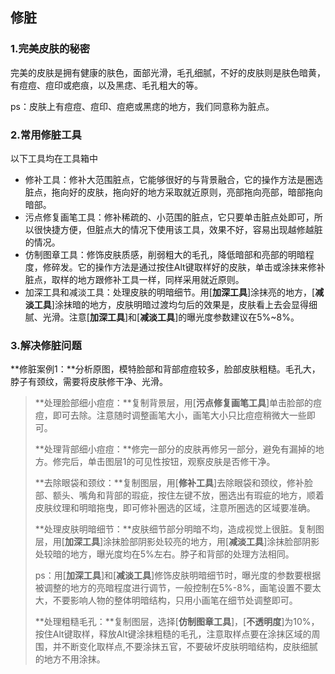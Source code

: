 ## 修脏

### 1.完美皮肤的秘密

完美的皮肤是拥有健康的肤色，面部光滑，毛孔细腻，不好的皮肤则是肤色暗黄，有痘痘、痘印或疤痕，以及黑痣、毛孔粗大的等。

ps：皮肤上有痘痘、痘印、痘疤或黑痣的地方，我们同意称为脏点。

### 2.常用修脏工具

以下工具均在工具箱中

* 修补工具：修补大范围脏点，它能够很好的与背景融合，它的操作方法是圈选脏点，拖向好的皮肤，拖向好的地方采取就近原则，亮部拖向亮部，暗部拖向暗部。
* 污点修复画笔工具：修补稀疏的、小范围的脏点，它只要单击脏点处即可，所以很快捷方便，但脏点大的情况下使用该工具，效果不好，容易出现越修越脏的情况。
* 仿制图章工具：修饰皮肤质感，削弱粗大的毛孔，降低暗部和亮部的明暗程度，修碎发。它的操作方法是通过按住Alt键取样好的皮肤，单击或涂抹来修补脏点，取样的地方跟修补工具一样，同样采用就近原则。
* 加深工具和减淡工具：处理皮肤的明暗细节。用\[**加深工具**\]涂抹亮的地方，\[**减淡工具**\]涂抹暗的地方，皮肤明暗过渡均匀后的效果是，皮肤看上去会显得细腻、光滑。注意\[**加深工具**\]和\[**减淡工具**\]的曝光度参数建议在5%~8%。

### 3.解决修脏问题

**修脏案例1：**分析原图，模特脸部和背部痘痘较多，脸部皮肤粗糙。毛孔大，脖子有颈纹，需要将皮肤修干净、光滑。

> **处理脸部细小痘痘：**复制背景层，用\[**污点修复画笔工具**\]单击脸部的痘痘，即可去除。注意随时调整画笔大小，画笔大小只比痘痘稍微大一些即可。
>
> **处理背部细小痘痘：**修完一部分的皮肤再修另一部分，避免有漏掉的地方。修完后，单击图层1的可见性按钮，观察皮肤是否修干净。
>
> **去除眼袋和颈纹：**复制图层，用\[**修补工具**\]去除眼袋和颈纹，修补脸部、额头、嘴角和背部的瑕疵，按住左键不放，圈选出有瑕疵的地方，顺着皮肤纹理和明暗拖曳，即可修补圈选的区域，注意所圈选的区域要准确。
>
> **处理皮肤明暗细节：**皮肤细节部分明暗不均，造成视觉上很脏。复制图层，用\[**加深工具**\]涂抹脸部阴影处较亮的地方，用\[**减淡工具**\]涂抹脸部阴影处较暗的地方，曝光度均在5%左右。脖子和背部的处理方法相同。
>
> ps：用\[**加深工具**\]和\[**减淡工具**\]修饰皮肤明暗细节时，曝光度的参数要根据被调整的地方的亮暗程度进行调节，一般控制在5%-8%，画笔设置不要太大，不要影响人物的整体明暗结构，只用小画笔在细节处调整即可。
>
> **处理粗糙毛孔：**复制图层，选择\[**仿制图章工具**\]，\[**不透明度**\]为10%，按住Alt键取样，释放Alt键涂抹粗糙的毛孔，注意取样点要在涂抹区域的周围，并不断变化取样点,不要涂抹五官，不要破坏皮肤明暗结构，皮肤细腻的地方不用涂抹。




